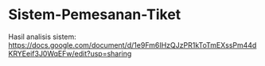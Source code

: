 # Sistem-Pemesanan-Tiket
Hasil analisis sistem: https://docs.google.com/document/d/1e9Fm6IHzQJzPR1kToTmEXssPm44dKRYEeif3J0WqEFw/edit?usp=sharing
